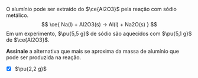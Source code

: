O alumínio pode ser extraído do $\ce{Al2O3}$ pela reação com sódio metálico.
$$
    \ce{ Na(l) + Al2O3(s) -> Al(l) + Na2O(s) }
$$
Em um experimento, $\pu{5,5 g}$ de sódio são aquecidos com $\pu{5,1 g}$ de $\ce{Al2O3}$.

**Assinale** a alternativa que mais se aproxima da massa de alumínio que pode ser produzida na reação.

- [x] $\pu{2,2 g}$
